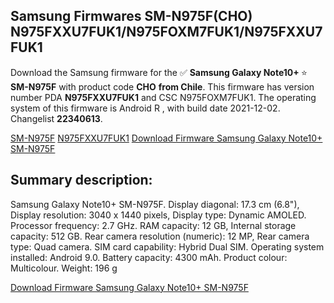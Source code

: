 <h2>Samsung Firmwares SM-N975F(CHO) N975FXXU7FUK1/N975FOXM7FUK1/N975FXXU7FUK1</h2>
Download the Samsung firmware for the ✅ <strong>Samsung Galaxy Note10+ </strong> ⭐ <strong>SM-N975F</strong> with product code <strong>CHO</strong> <strong> from Chile</strong>. This firmware has version number PDA <strong>N975FXXU7FUK1</strong> and CSC N975FOXM7FUK1. The operating system of this firmware is Android R , with build date 2021-12-02. Changelist <strong>22340613</strong>.


[SM-N975F](https://samfirm.shop/samsung/model/SM-N975F)
[N975FXXU7FUK1](https://samfirm.shop/samsung/pda/N975FXXU7FUK1)
[Download Firmware Samsung Galaxy Note10+ SM-N975F](https://samfirm.shop/samsung/firmware/479328)
<h2>Summary description:</h2>
<p>Samsung Galaxy Note10+ SM-N975F. Display diagonal: 17.3 cm (6.8"), Display resolution: 3040 x 1440 pixels, Display type: Dynamic AMOLED. Processor frequency: 2.7 GHz. RAM capacity: 12 GB, Internal storage capacity: 512 GB. Rear camera resolution (numeric): 12 MP, Rear camera type: Quad camera. SIM card capability: Hybrid Dual SIM. Operating system installed: Android 9.0. Battery capacity: 4300 mAh. Product colour: Multicolour. Weight: 196 g</p>


[Download Firmware Samsung Galaxy Note10+ SM-N975F](https://samfirm.shop/samsung/firmware/479328)

